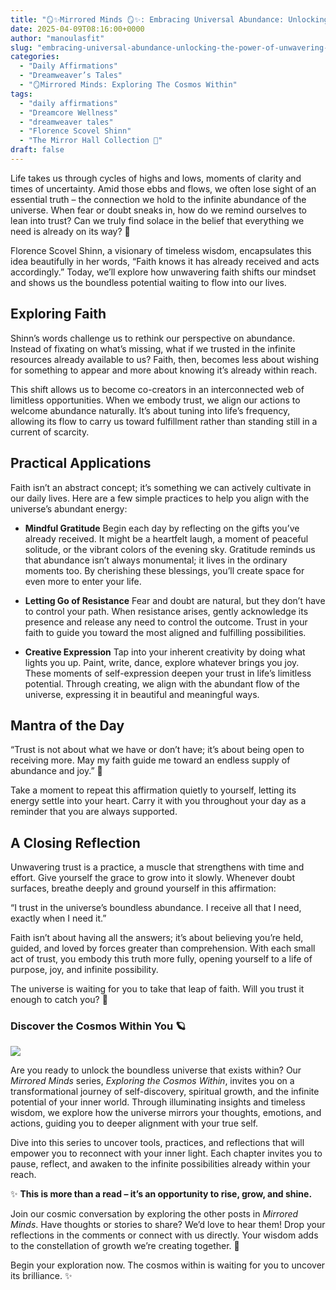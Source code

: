 ```yaml
---
title: "🪞✨Mirrored Minds 🪞✨: Embracing Universal Abundance: Unlocking the Power of Unwavering Trust"
date: 2025-04-09T08:16:00+0000
author: "manoulasfit"
slug: "embracing-universal-abundance-unlocking-the-power-of-unwavering-trust"
categories:
  - "Daily Affirmations"
  - "Dreamweaver’s Tales"
  - "🪞Mirrored Minds: Exploring The Cosmos Within"
tags:
  - "daily affirmations"
  - "Dreamcore Wellness"
  - "dreamweaver tales"
  - "Florence Scovel Shinn"
  - "The Mirror Hall Collection 🌹"
draft: false
---
```

Life takes us through cycles of highs and lows, moments of clarity and times of uncertainty. Amid those ebbs and flows, we often lose sight of an essential truth – the connection we hold to the infinite abundance of the universe. When fear or doubt sneaks in, how do we remind ourselves to lean into trust? Can we truly find solace in the belief that everything we need is already on its way? 🌱

Florence Scovel Shinn, a visionary of timeless wisdom, encapsulates this idea beautifully in her words, “Faith knows it has already received and acts accordingly.” Today, we’ll explore how unwavering faith shifts our mindset and shows us the boundless potential waiting to flow into our lives.

## **Exploring Faith**

Shinn’s words challenge us to rethink our perspective on abundance. Instead of fixating on what’s missing, what if we trusted in the infinite resources already available to us? Faith, then, becomes less about wishing for something to appear and more about knowing it’s already within reach.

This shift allows us to become co-creators in an interconnected web of limitless opportunities. When we embody trust, we align our actions to welcome abundance naturally. It’s about tuning into life’s frequency, allowing its flow to carry us toward fulfillment rather than standing still in a current of scarcity.

## **Practical Applications**

Faith isn’t an abstract concept; it’s something we can actively cultivate in our daily lives. Here are a few simple practices to help you align with the universe’s abundant energy:

- **Mindful Gratitude**
Begin each day by reflecting on the gifts you’ve already received. It might be a heartfelt laugh, a moment of peaceful solitude, or the vibrant colors of the evening sky. Gratitude reminds us that abundance isn’t always monumental; it lives in the ordinary moments too. By cherishing these blessings, you’ll create space for even more to enter your life.

- **Letting Go of Resistance**
Fear and doubt are natural, but they don’t have to control your path. When resistance arises, gently acknowledge its presence and release any need to control the outcome. Trust in your faith to guide you toward the most aligned and fulfilling possibilities.

- **Creative Expression**
Tap into your inherent creativity by doing what lights you up. Paint, write, dance, explore whatever brings you joy. These moments of self-expression deepen your trust in life’s limitless potential. Through creating, we align with the abundant flow of the universe, expressing it in beautiful and meaningful ways.

## **Mantra of the Day**

“Trust is not about what we have or don’t have; it’s about being open to receiving more. May my faith guide me toward an endless supply of abundance and joy.” 🌈

Take a moment to repeat this affirmation quietly to yourself, letting its energy settle into your heart. Carry it with you throughout your day as a reminder that you are always supported.

## **A Closing Reflection**

Unwavering trust is a practice, a muscle that strengthens with time and effort. Give yourself the grace to grow into it slowly. Whenever doubt surfaces, breathe deeply and ground yourself in this affirmation:

“I trust in the universe’s boundless abundance. I receive all that I need, exactly when I need it.”

Faith isn’t about having all the answers; it’s about believing you’re held, guided, and loved by forces greater than comprehension. With each small act of trust, you embody this truth more fully, opening yourself to a life of purpose, joy, and infinite possibility.

The universe is waiting for you to take that leap of faith. Will you trust it enough to catch you? 🌟

### **Discover the Cosmos Within You 🪐**

![](/mirrored-minds-theme1-1024x1024.jpg)

Are you ready to unlock the boundless universe that exists within? Our *Mirrored Minds* series, *Exploring the Cosmos Within*, invites you on a transformational journey of self-discovery, spiritual growth, and the infinite potential of your inner world. Through illuminating insights and timeless wisdom, we explore how the universe mirrors your thoughts, emotions, and actions, guiding you to deeper alignment with your true self.

Dive into this series to uncover tools, practices, and reflections that will empower you to reconnect with your inner light. Each chapter invites you to pause, reflect, and awaken to the infinite possibilities already within your reach.

✨ **This is more than a read – it’s an opportunity to rise, grow, and shine.**

Join our cosmic conversation by exploring the other posts in *Mirrored Minds*. Have thoughts or stories to share? We’d love to hear them! Drop your reflections in the comments or connect with us directly. Your wisdom adds to the constellation of growth we’re creating together. 🌟

Begin your exploration now. The cosmos within is waiting for you to uncover its brilliance. ✨